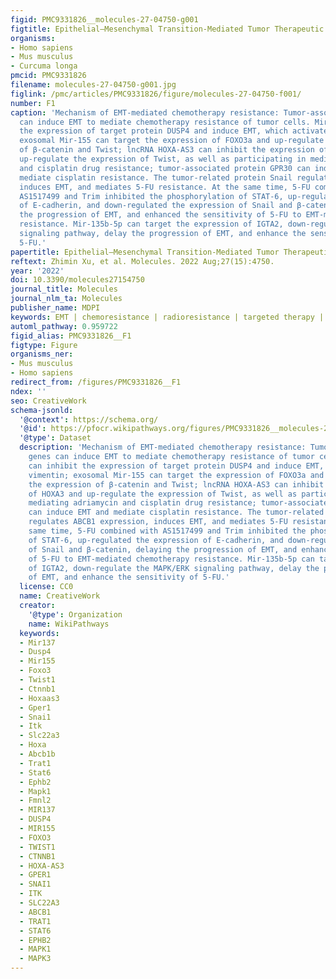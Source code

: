```yaml
---
figid: PMC9331826__molecules-27-04750-g001
figtitle: Epithelial–Mesenchymal Transition-Mediated Tumor Therapeutic Resistance
organisms:
- Homo sapiens
- Mus musculus
- Curcuma longa
pmcid: PMC9331826
filename: molecules-27-04750-g001.jpg
figlink: /pmc/articles/PMC9331826/figure/molecules-27-04750-f001/
number: F1
caption: 'Mechanism of EMT-mediated chemotherapy resistance: Tumor-associated genes
  can induce EMT to mediate chemotherapy resistance of tumor cells. Mir-137 can inhibit
  the expression of target protein DUSP4 and induce EMT, which activates vimentin;
  exosomal Mir-155 can target the expression of FOXO3a and up-regulate the expression
  of β-catenin and Twist; lncRNA HOXA-AS3 can inhibit the expression of HOXA3 and
  up-regulate the expression of Twist, as well as participating in mediating adriamycin
  and cisplatin drug resistance; tumor-associated protein GPR30 can induce EMT and
  mediate cisplatin resistance. The tumor-related protein Snail regulates ABCB1 expression,
  induces EMT, and mediates 5-FU resistance. At the same time, 5-FU combined with
  AS1517499 and Trim inhibited the phosphorylation of STAT-6, up-regulated the expression
  of E-cadherin, and down-regulated the expression of Snail and β-catenin, delaying
  the progression of EMT, and enhanced the sensitivity of 5-FU to EMT-mediated chemotherapy
  resistance. Mir-135b-5p can target the expression of IGTA2, down-regulate the MAPK/ERK
  signaling pathway, delay the progression of EMT, and enhance the sensitivity of
  5-FU.'
papertitle: Epithelial–Mesenchymal Transition-Mediated Tumor Therapeutic Resistance.
reftext: Zhimin Xu, et al. Molecules. 2022 Aug;27(15):4750.
year: '2022'
doi: 10.3390/molecules27154750
journal_title: Molecules
journal_nlm_ta: Molecules
publisher_name: MDPI
keywords: EMT | chemoresistance | radioresistance | targeted therapy | immunity therapy
automl_pathway: 0.959722
figid_alias: PMC9331826__F1
figtype: Figure
organisms_ner:
- Mus musculus
- Homo sapiens
redirect_from: /figures/PMC9331826__F1
ndex: ''
seo: CreativeWork
schema-jsonld:
  '@context': https://schema.org/
  '@id': https://pfocr.wikipathways.org/figures/PMC9331826__molecules-27-04750-g001.html
  '@type': Dataset
  description: 'Mechanism of EMT-mediated chemotherapy resistance: Tumor-associated
    genes can induce EMT to mediate chemotherapy resistance of tumor cells. Mir-137
    can inhibit the expression of target protein DUSP4 and induce EMT, which activates
    vimentin; exosomal Mir-155 can target the expression of FOXO3a and up-regulate
    the expression of β-catenin and Twist; lncRNA HOXA-AS3 can inhibit the expression
    of HOXA3 and up-regulate the expression of Twist, as well as participating in
    mediating adriamycin and cisplatin drug resistance; tumor-associated protein GPR30
    can induce EMT and mediate cisplatin resistance. The tumor-related protein Snail
    regulates ABCB1 expression, induces EMT, and mediates 5-FU resistance. At the
    same time, 5-FU combined with AS1517499 and Trim inhibited the phosphorylation
    of STAT-6, up-regulated the expression of E-cadherin, and down-regulated the expression
    of Snail and β-catenin, delaying the progression of EMT, and enhanced the sensitivity
    of 5-FU to EMT-mediated chemotherapy resistance. Mir-135b-5p can target the expression
    of IGTA2, down-regulate the MAPK/ERK signaling pathway, delay the progression
    of EMT, and enhance the sensitivity of 5-FU.'
  license: CC0
  name: CreativeWork
  creator:
    '@type': Organization
    name: WikiPathways
  keywords:
  - Mir137
  - Dusp4
  - Mir155
  - Foxo3
  - Twist1
  - Ctnnb1
  - Hoxaas3
  - Gper1
  - Snai1
  - Itk
  - Slc22a3
  - Hoxa
  - Abcb1b
  - Trat1
  - Stat6
  - Ephb2
  - Mapk1
  - Fmnl2
  - MIR137
  - DUSP4
  - MIR155
  - FOXO3
  - TWIST1
  - CTNNB1
  - HOXA-AS3
  - GPER1
  - SNAI1
  - ITK
  - SLC22A3
  - ABCB1
  - TRAT1
  - STAT6
  - EPHB2
  - MAPK1
  - MAPK3
---
```

